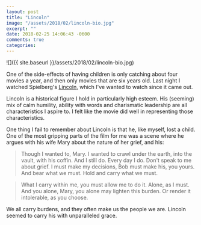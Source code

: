 ```yaml
---
layout: post
title: "Lincoln"
image: "/assets/2018/02/lincoln-bio.jpg"
excerpt: ""
date: 2018-02-25 14:06:43 -0600
comments: true
categories: 
---
```


![]({{ site.baseurl }}/assets/2018/02/lincoln-bio.jpg)

One of the side-effects of having children is only catching about four movies a year, and then only movies that are six years old. Last night I watched Spielberg's [Lincoln](http://www.imdb.com/title/tt0443272/), which I've wanted to watch since it came out.

Lincoln is a historical figure I hold in particularly high esteem. His (seeming) mix of calm humility, ability with words and charismatic leadership are all characteristics I aspire to. I felt like the movie did well in representing those characteristics. 

One thing I fail to remember about Lincoln is that he, like myself, lost a child. One of the most gripping parts of the film for me was a scene where he argues with his wife Mary about the nature of her grief, and his:

> Though I wanted to, Mary. I wanted to crawl under the earth, into the vault, with his coffin. And I still do. Every day I do. Don't speak to me about grief. I must make my decisions, Bob must make his, you yours. And bear what we must. Hold and carry what we must. 

> What I carry within me, you must allow me to do it. Alone, as I must. And you alone, Mary, you alone may lighten this burden. Or render it intolerable, as you choose.

We all carry burdens, and they often make us the people we are. Lincoln seemed to carry his with unparalleled grace.
